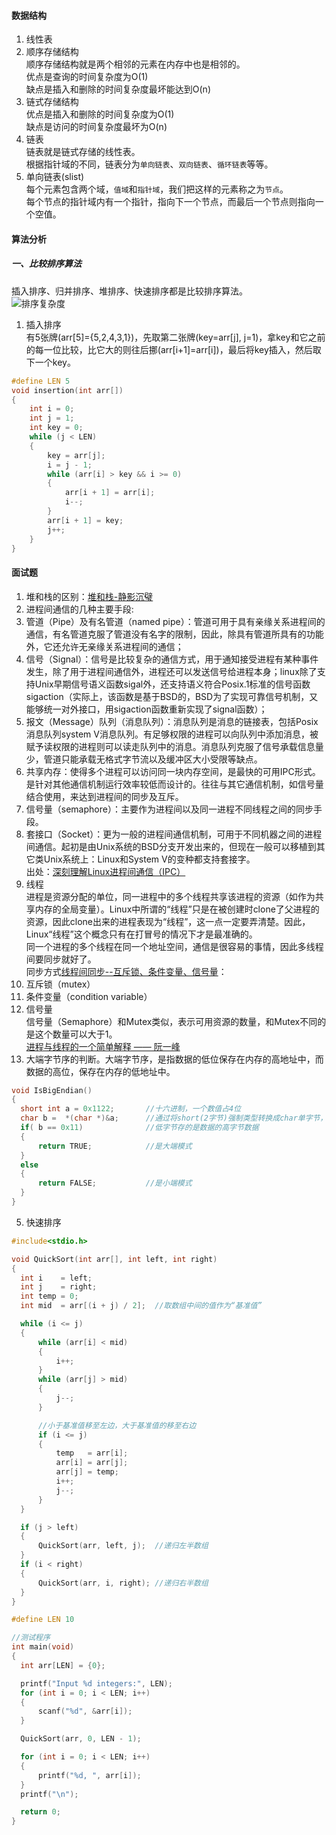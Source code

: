 #### 数据结构
1. 线性表
  1. 顺序存储结构  
    顺序存储结构就是两个相邻的元素在内存中也是相邻的。  
    优点是查询的时间复杂度为O(1)  
    缺点是插入和删除的时间复杂度最坏能达到O(n)
  2. 链式存储结构  
    优点是插入和删除的时间复杂度为O(1)  
    缺点是访问的时间复杂度最坏为O(n)
2. 链表  
  链表就是链式存储的线性表。  
  根据指针域的不同，链表分为`单向链表`、`双向链表`、`循环链表`等等。
  1. 单向链表(slist)  
    每个元素包含两个域，`值域`和`指针域`，我们把这样的元素称之为`节点`。  
    每个节点的指针域内有一个指针，指向下一个节点，而最后一个节点则指向一个空值。  

#### 算法分析
##### 一、比较排序算法  
插入排序、归并排序、堆排序、快速排序都是比较排序算法。  
![排序复杂度](http://7i7io5.com1.z0.glb.clouddn.com/sort.PNG)  

1. 插入排序  
有5张牌(arr[5]={5,2,4,3,1})，先取第二张牌(key=arr[j], j=1)，拿key和它之前的每一位比较，比它大的则往后挪(arr[i+1]=arr[i])，最后将key插入，然后取下一个key。
```C
#define LEN 5
void insertion(int arr[])
{
    int i = 0;
    int j = 1;
    int key = 0;
    while (j < LEN)
    {
        key = arr[j];
        i = j - 1;
        while (arr[i] > key && i >= 0)
        {
            arr[i + 1] = arr[i];
            i--;
        }
        arr[i + 1] = key;
        j++;
    }
}
```
#### 面试题
1. 堆和栈的区别：[堆和栈-静影沉璧](http://ichenwin.github.io/2016/05/12/%E5%A0%86%E5%92%8C%E6%A0%88/#more)  
2. 进程间通信的几种主要手段:  
  1. 管道（Pipe）及有名管道（named pipe）：管道可用于具有亲缘关系进程间的通信，有名管道克服了管道没有名字的限制，因此，除具有管道所具有的功能外，它还允许无亲缘关系进程间的通信；  
  2. 信号（Signal）：信号是比较复杂的通信方式，用于通知接受进程有某种事件发生，除了用于进程间通信外，进程还可以发送信号给进程本身；linux除了支持Unix早期信号语义函数sigal外，还支持语义符合Posix.1标准的信号函数sigaction（实际上，该函数是基于BSD的，BSD为了实现可靠信号机制，又能够统一对外接口，用sigaction函数重新实现了signal函数）；  
  3. 报文（Message）队列（消息队列）：消息队列是消息的链接表，包括Posix消息队列system V消息队列。有足够权限的进程可以向队列中添加消息，被赋予读权限的进程则可以读走队列中的消息。消息队列克服了信号承载信息量少，管道只能承载无格式字节流以及缓冲区大小受限等缺点。  
  4. 共享内存：使得多个进程可以访问同一块内存空间，是最快的可用IPC形式。是针对其他通信机制运行效率较低而设计的。往往与其它通信机制，如信号量结合使用，来达到进程间的同步及互斥。  
  5. 信号量（semaphore）：主要作为进程间以及同一进程不同线程之间的同步手段。  
  6. 套接口（Socket）：更为一般的进程间通信机制，可用于不同机器之间的进程间通信。起初是由Unix系统的BSD分支开发出来的，但现在一般可以移植到其它类Unix系统上：Linux和System V的变种都支持套接字。  
  出处：[深刻理解Linux进程间通信（IPC）](https://www.ibm.com/developerworks/cn/linux/l-ipc/)
3. 线程  
进程是资源分配的单位，同一进程中的多个线程共享该进程的资源（如作为共享内存的全局变量）。Linux中所谓的“线程”只是在被创建时clone了父进程的资源，因此clone出来的进程表现为“线程”，这一点一定要弄清楚。因此，Linux“线程”这个概念只有在打冒号的情况下才是最准确的。    
同一个进程的多个线程在同一个地址空间，通信是很容易的事情，因此多线程间要同步就好了。  
同步方式[线程间同步--互斥锁、条件变量、信号量](http://blog.csdn.net/yusiguyuan/article/details/14160081)：  
  1. 互斥锁（mutex）  
  2. 条件变量（condition variable）  
  3. 信号量  
     信号量（Semaphore）和Mutex类似，表示可用资源的数量，和Mutex不同的是这个数量可以大于1。  
[进程与线程的一个简单解释 —— 阮一峰](http://www.ruanyifeng.com/blog/2013/04/processes_and_threads.html)
4. 大端字节序的判断。大端字节序，是指数据的低位保存在内存的高地址中，而数据的高位，保存在内存的低地址中。  
  ```C
void IsBigEndian()
{
    short int a = 0x1122;       //十六进制，一个数值占4位
    char b =  *(char *)&a;      //通过将short(2字节)强制类型转换成char单字节，b指向a的起始字节（低字节）
    if( b == 0x11)              //低字节存的是数据的高字节数据
    {
        return TRUE;            //是大端模式
    }
    else
    {
        return FALSE;           //是小端模式
    }
}
```
5. 快速排序  
  ```C
#include<stdio.h>

void QuickSort(int arr[], int left, int right)
{
    int i    = left;
    int j    = right;
    int temp = 0;
    int mid  = arr[(i + j) / 2];  //取数组中间的值作为“基准值”

    while (i <= j)
    {
        while (arr[i] < mid)
        {
            i++;
        }
        while (arr[j] > mid)
        {
            j--;
        }

        //小于基准值移至左边，大于基准值的移至右边
        if (i <= j)
        {
            temp   = arr[i];
            arr[i] = arr[j];
            arr[j] = temp;
            i++;
            j--;
        }
    }

    if (j > left)
    {
        QuickSort(arr, left, j);  //递归左半数组
    }
    if (i < right)
    {
        QuickSort(arr, i, right); //递归右半数组
    }
}

#define LEN 10

//测试程序
int main(void)
{
    int arr[LEN] = {0};

    printf("Input %d integers:", LEN);
    for (int i = 0; i < LEN; i++)
    {
        scanf("%d", &arr[i]);
    }

    QuickSort(arr, 0, LEN - 1);

    for (int i = 0; i < LEN; i++)
    {
        printf("%d, ", arr[i]);
    }
    printf("\n");

    return 0;
}
```